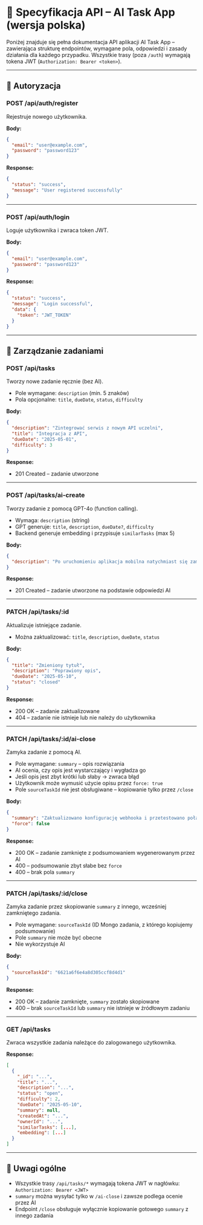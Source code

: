 # 📘 Specyfikacja API – AI Task App (wersja polska)

Poniżej znajduje się pełna dokumentacja API aplikacji AI Task App – zawierająca strukturę endpointów, wymagane pola, odpowiedzi i zasady działania dla każdego przypadku. Wszystkie trasy (poza `/auth`) wymagają tokena JWT (`Authorization: Bearer <token>`).

---

## 🔐 Autoryzacja

### POST /api/auth/register

Rejestruje nowego użytkownika.

**Body:**

```json
{
  "email": "user@example.com",
  "password": "password123"
}
```

**Response:**

```json
{
  "status": "success",
  "message": "User registered successfully"
}
```

---

### POST /api/auth/login

Loguje użytkownika i zwraca token JWT.

**Body:**

```json
{
  "email": "user@example.com",
  "password": "password123"
}
```

**Response:**

```json
{
  "status": "success",
  "message": "Login successful",
  "data": {
    "token": "JWT_TOKEN"
  }
}
```

---

## 🧠 Zarządzanie zadaniami

### POST /api/tasks

Tworzy nowe zadanie ręcznie (bez AI).

- Pole wymagane: `description` (min. 5 znaków)
- Pola opcjonalne: `title`, `dueDate`, `status`, `difficulty`

**Body:**

```json
{
  "description": "Zintegrować serwis z nowym API uczelni",
  "title": "Integracja z API",
  "dueDate": "2025-05-01",
  "difficulty": 3
}
```

**Response:**

- 201 Created – zadanie utworzone

---

### POST /api/tasks/ai-create

Tworzy zadanie z pomocą GPT-4o (function calling).

- Wymaga: `description` (string)
- GPT generuje: `title`, `description`, `dueDate?`, `difficulty`
- Backend generuje embedding i przypisuje `similarTasks` (max 5)

**Body:**

```json
{
  "description": "Po uruchomieniu aplikacja mobilna natychmiast się zamyka"
}
```

**Response:**

- 201 Created – zadanie utworzone na podstawie odpowiedzi AI

---

### PATCH /api/tasks/:id

Aktualizuje istniejące zadanie.

- Można zaktualizować: `title`, `description`, `dueDate`, `status`

**Body:**

```json
{
  "title": "Zmieniony tytuł",
  "description": "Poprawiony opis",
  "dueDate": "2025-05-10",
  "status": "closed"
}
```

**Response:**

- 200 OK – zadanie zaktualizowane
- 404 – zadanie nie istnieje lub nie należy do użytkownika

---

### PATCH /api/tasks/:id/ai-close

Zamyka zadanie z pomocą AI.

- Pole wymagane: `summary` – opis rozwiązania
- AI ocenia, czy opis jest wystarczający i wygładza go
- Jeśli opis jest zbyt krótki lub słaby → zwraca błąd
- Użytkownik może wymusić użycie opisu przez `force: true`
- Pole `sourceTaskId` nie jest obsługiwane – kopiowanie tylko przez `/close`

**Body:**

```json
{
  "summary": "Zaktualizowano konfigurację webhooka i przetestowano połączenie.",
  "force": false
}
```

**Response:**

- 200 OK – zadanie zamknięte z podsumowaniem wygenerowanym przez AI
- 400 – podsumowanie zbyt słabe bez `force`
- 400 – brak pola `summary`

---

### PATCH /api/tasks/:id/close

Zamyka zadanie przez skopiowanie `summary` z innego, wcześniej zamkniętego zadania.

- Pole wymagane: `sourceTaskId` (ID Mongo zadania, z którego kopiujemy podsumowanie)
- Pole `summary` nie może być obecne
- Nie wykorzystuje AI

**Body:**

```json
{
  "sourceTaskId": "6621a6f6e4a8d305ccf8d4d1"
}
```

**Response:**

- 200 OK – zadanie zamknięte, `summary` zostało skopiowane
- 400 – brak `sourceTaskId` lub `summary` nie istnieje w źródłowym zadaniu

---

### GET /api/tasks

Zwraca wszystkie zadania należące do zalogowanego użytkownika.

**Response:**

```json
[
  {
    "_id": "...",
    "title": "...",
    "description": "...",
    "status": "open",
    "difficulty": 2,
    "dueDate": "2025-05-10",
    "summary": null,
    "createdAt": "...",
    "ownerId": "...",
    "similarTasks": [...],
    "embedding": [...]
  }
]
```

---

## 📎 Uwagi ogólne

- Wszystkie trasy `/api/tasks/*` wymagają tokena JWT w nagłówku:  
  `Authorization: Bearer <JWT>`
- `summary` można wysyłać tylko w `/ai-close` i zawsze podlega ocenie przez AI
- Endpoint `/close` obsługuje wyłącznie kopiowanie gotowego `summary` z innego zadania
